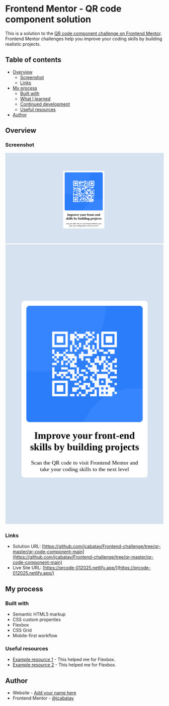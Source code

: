# Frontend Mentor - QR code component solution

This is a solution to the [QR code component challenge on Frontend Mentor](https://www.frontendmentor.io/challenges/qr-code-component-iux_sIO_H). Frontend Mentor challenges help you improve your coding skills by building realistic projects. 

## Table of contents

- [Overview](#overview)
  - [Screenshot](#screenshot)
  - [Links](#links)
- [My process](#my-process)
  - [Built with](#built-with)
  - [What I learned](#what-i-learned)
  - [Continued development](#continued-development)
  - [Useful resources](#https://flexboxfroggy.com/#es)
- [Author](#author)


## Overview

### Screenshot

![desktop](./screenshot/desktop.png)
![desktop](./screenshot/mobile.png)



### Links

- Solution URL: [https://github.com/jcabatay/Frontend-challenge/tree/qr-master/qr-code-component-main](https://github.com/jcabatay/Frontend-challenge/tree/qr-master/qr-code-component-main)
- Live Site URL: [https://qrcode-012025.netlify.app/](https://qrcode-012025.netlify.app/)

## My process

### Built with

- Semantic HTML5 markup
- CSS custom properties
- Flexbox
- CSS Grid
- Mobile-first workflow


### Useful resources

- [Example resource 1](https://flexboxfroggy.com/#es) - This helped me for Flexbox.
- [Example resource 2](https://css-tricks.com/snippets/css/a-guide-to-flexbox/) - This helped me for Flexbox.



## Author

- Website - [Add your name here](https://www.your-site.com)
- Frontend Mentor - [@jcabatay](https://www.frontendmentor.io/profile/jcabatay)


 
